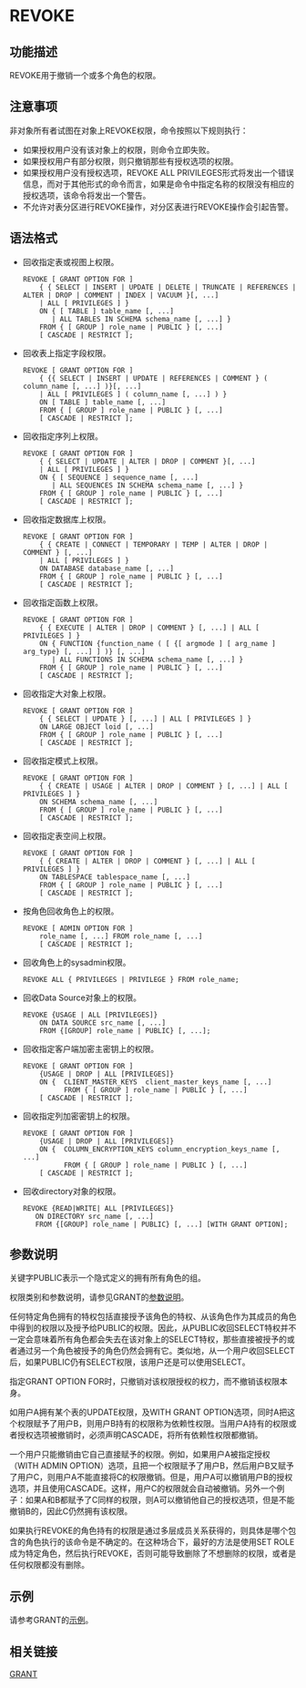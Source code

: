 # REVOKE<a name="ZH-CN_TOPIC_0289900263"></a>

## 功能描述<a name="zh-cn_topic_0283137669_zh-cn_topic_0237122179_zh-cn_topic_0059779274_sda1d739a0a8c460c93bc099fb8208944"></a>

REVOKE用于撤销一个或多个角色的权限。

## 注意事项<a name="zh-cn_topic_0283137669_zh-cn_topic_0237122179_zh-cn_topic_0059779274_sf1580b93b5664a7db2c08cf69806faa5"></a>

非对象所有者试图在对象上REVOKE权限，命令按照以下规则执行：

-   如果授权用户没有该对象上的权限，则命令立即失败。
-   如果授权用户有部分权限，则只撤销那些有授权选项的权限。
-   如果授权用户没有授权选项，REVOKE ALL PRIVILEGES形式将发出一个错误信息，而对于其他形式的命令而言，如果是命令中指定名称的权限没有相应的授权选项，该命令将发出一个警告。
-   不允许对表分区进行REVOKE操作，对分区表进行REVOKE操作会引起告警。

## 语法格式<a name="zh-cn_topic_0283137669_zh-cn_topic_0237122179_zh-cn_topic_0059779274_s5eb0513470714ccbbd425944c1d73c8e"></a>

-   回收指定表或视图上权限。

    ```
    REVOKE [ GRANT OPTION FOR ]
        { { SELECT | INSERT | UPDATE | DELETE | TRUNCATE | REFERENCES | ALTER | DROP | COMMENT | INDEX | VACUUM }[, ...] 
        | ALL [ PRIVILEGES ] }
        ON { [ TABLE ] table_name [, ...]
           | ALL TABLES IN SCHEMA schema_name [, ...] }
        FROM { [ GROUP ] role_name | PUBLIC } [, ...]
        [ CASCADE | RESTRICT ];
    ```

-   回收表上指定字段权限。

    ```
    REVOKE [ GRANT OPTION FOR ]
        { {{ SELECT | INSERT | UPDATE | REFERENCES | COMMENT } ( column_name [, ...] )}[, ...] 
        | ALL [ PRIVILEGES ] ( column_name [, ...] ) }
        ON [ TABLE ] table_name [, ...]
        FROM { [ GROUP ] role_name | PUBLIC } [, ...]
        [ CASCADE | RESTRICT ];
    ```

-   回收指定序列上权限。

    ```
    REVOKE [ GRANT OPTION FOR ]
        { { SELECT | UPDATE | ALTER | DROP | COMMENT }[, ...] 
        | ALL [ PRIVILEGES ] }
        ON { [ SEQUENCE ] sequence_name [, ...]
           | ALL SEQUENCES IN SCHEMA schema_name [, ...] }
        FROM { [ GROUP ] role_name | PUBLIC } [, ...]
        [ CASCADE | RESTRICT ];
    ```

-   回收指定数据库上权限。

    ```
    REVOKE [ GRANT OPTION FOR ]
        { { CREATE | CONNECT | TEMPORARY | TEMP | ALTER | DROP | COMMENT } [, ...] 
        | ALL [ PRIVILEGES ] }
        ON DATABASE database_name [, ...]
        FROM { [ GROUP ] role_name | PUBLIC } [, ...]
        [ CASCADE | RESTRICT ];
    ```

-   回收指定函数上权限。

    ```
    REVOKE [ GRANT OPTION FOR ]
        { { EXECUTE | ALTER | DROP | COMMENT } [, ...] | ALL [ PRIVILEGES ] }
        ON { FUNCTION {function_name ( [ {[ argmode ] [ arg_name ] arg_type} [, ...] ] )} [, ...]
           | ALL FUNCTIONS IN SCHEMA schema_name [, ...] }
        FROM { [ GROUP ] role_name | PUBLIC } [, ...]
        [ CASCADE | RESTRICT ];
    ```

-   回收指定大对象上权限。

    ```
    REVOKE [ GRANT OPTION FOR ]
        { { SELECT | UPDATE } [, ...] | ALL [ PRIVILEGES ] }
        ON LARGE OBJECT loid [, ...]
        FROM { [ GROUP ] role_name | PUBLIC } [, ...]
        [ CASCADE | RESTRICT ];
    ```

-   回收指定模式上权限。

    ```
    REVOKE [ GRANT OPTION FOR ]
        { { CREATE | USAGE | ALTER | DROP | COMMENT } [, ...] | ALL [ PRIVILEGES ] }
        ON SCHEMA schema_name [, ...]
        FROM { [ GROUP ] role_name | PUBLIC } [, ...]
        [ CASCADE | RESTRICT ];
    ```

-   回收指定表空间上权限。

    ```
    REVOKE [ GRANT OPTION FOR ]
        { { CREATE | ALTER | DROP | COMMENT } [, ...] | ALL [ PRIVILEGES ] }
        ON TABLESPACE tablespace_name [, ...]
        FROM { [ GROUP ] role_name | PUBLIC } [, ...]
        [ CASCADE | RESTRICT ];
    ```

-   按角色回收角色上的权限。

    ```
    REVOKE [ ADMIN OPTION FOR ]
        role_name [, ...] FROM role_name [, ...]
        [ CASCADE | RESTRICT ];
    ```

-   回收角色上的sysadmin权限。

    ```
    REVOKE ALL { PRIVILEGES | PRIVILEGE } FROM role_name;
    ```


-   回收Data Source对象上的权限。

    ```
    REVOKE {USAGE | ALL [PRIVILEGES]}
        ON DATA SOURCE src_name [, ...]
        FROM {[GROUP] role_name | PUBLIC} [, ...];
    ```


-   回收指定客户端加密主密钥上的权限。

    ```
    REVOKE [ GRANT OPTION FOR ]
        {USAGE | DROP | ALL [PRIVILEGES]}
        ON {  CLIENT_MASTER_KEYS  client_master_keys_name [, ...]
              FROM { [ GROUP ] role_name | PUBLIC } [, ...]
        [ CASCADE | RESTRICT ];
    ```

-   回收指定列加密密钥上的权限。

    ```
    REVOKE [ GRANT OPTION FOR ]
        {USAGE | DROP | ALL [PRIVILEGES]}
        ON {  COLUMN_ENCRYPTION_KEYS column_encryption_keys_name [, ...]
              FROM { [ GROUP ] role_name | PUBLIC } [, ...]
        [ CASCADE | RESTRICT ];
    ```

-   回收directory对象的权限。

    ```
    REVOKE {READ|WRITE| ALL [PRIVILEGES]}
       ON DIRECTORY src_name [, ...]
       FROM {[GROUP] role_name | PUBLIC} [, ...] [WITH GRANT OPTION];
    ```


## 参数说明<a name="zh-cn_topic_0283137669_zh-cn_topic_0237122179_zh-cn_topic_0059779274_s54fe58f3f55f4965a6b9370f9edebfdf"></a>

关键字PUBLIC表示一个隐式定义的拥有所有角色的组。

权限类别和参数说明，请参见GRANT的[参数说明](GRANT.md#zh-cn_topic_0283137177_zh-cn_topic_0237122166_zh-cn_topic_0059778755_s3557d45c54124d86bc3f619358d806f8)。

任何特定角色拥有的特权包括直接授予该角色的特权、从该角色作为其成员的角色中得到的权限以及授予给PUBLIC的权限。因此，从PUBLIC收回SELECT特权并不一定会意味着所有角色都会失去在该对象上的SELECT特权，那些直接被授予的或者通过另一个角色被授予的角色仍然会拥有它。类似地，从一个用户收回SELECT后，如果PUBLIC仍有SELECT权限，该用户还是可以使用SELECT。

指定GRANT OPTION FOR时，只撤销对该权限授权的权力，而不撤销该权限本身。

如用户A拥有某个表的UPDATE权限，及WITH GRANT OPTION选项，同时A把这个权限赋予了用户B，则用户B持有的权限称为依赖性权限。当用户A持有的权限或者授权选项被撤销时，必须声明CASCADE，将所有依赖性权限都撤销。

一个用户只能撤销由它自己直接赋予的权限。例如，如果用户A被指定授权（WITH ADMIN OPTION）选项，且把一个权限赋予了用户B，然后用户B又赋予了用户C，则用户A不能直接将C的权限撤销。但是，用户A可以撤销用户B的授权选项，并且使用CASCADE。这样，用户C的权限就会自动被撤销。另外一个例子：如果A和B都赋予了C同样的权限，则A可以撤销他自己的授权选项，但是不能撤销B的，因此C仍然拥有该权限。

如果执行REVOKE的角色持有的权限是通过多层成员关系获得的，则具体是哪个包含的角色执行的该命令是不确定的。在这种场合下，最好的方法是使用SET ROLE成为特定角色，然后执行REVOKE，否则可能导致删除了不想删除的权限，或者是任何权限都没有删除。

## 示例<a name="zh-cn_topic_0283137669_zh-cn_topic_0237122179_zh-cn_topic_0059779274_s82ec0652acdd4e6091abc851b909926d"></a>

请参考GRANT的[示例](GRANT.md#zh-cn_topic_0283137177_zh-cn_topic_0237122166_zh-cn_topic_0059778755_s724dfb1c8978412b95cb308b64dfa447)。

## 相关链接<a name="zh-cn_topic_0283137669_zh-cn_topic_0237122179_zh-cn_topic_0059779274_s865f60db543c4043bd5fa9b678295c5a"></a>

[GRANT](GRANT.md)


